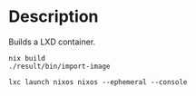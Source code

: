 # Description

Builds a LXD container.

```shell
nix build
./result/bin/import-image

lxc launch nixos nixos --ephemeral --console
```
